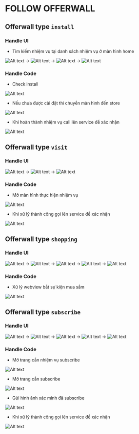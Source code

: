 # FOLLOW OFFERWALL

## Offerwall type `install`

### Handle UI

- Tìm kiếm nhiệm vụ tại danh sách nhiệm vụ ở màn hình home
  
![Alt text](./image_offerwall/install/image1.jpg) -> ![Alt text](./image_offerwall/install/image2.jpg)  -> ![Alt text](./image_offerwall/install/image3.jpg) -> ![Alt text](./image_offerwall/install/image4.jpg)

### Handle Code

- Check install

![Alt text](./image_offerwall/install/image_code1.jpg)

- Nếu chưa được cài đặt thì chuyển màn hình đến store

![Alt text](./image_offerwall/install/image_code3.jpg)

- Khi hoàn thành nhiệm vụ call lên service để xác nhận

![Alt text](./image_offerwall/install/image_code2.jpg)

## Offerwall type `visit`

### Handle UI

![Alt text](./image_offerwall/visit/image1.jpg) -> ![Alt text](./image_offerwall/visit/image2.jpg)  -> ![Alt text](./image_offerwall/visit/image3.jpg)

### Handle Code

- Mở màn hình thực hiện nhiệm vụ

![Alt text](./image_offerwall/visit/image_code1.png)

- Khi xử lý thành công gọi lên service để xác nhận

![Alt text](./image_offerwall/visit/image_code2.png)

## Offerwall type `shopping`

### Handle UI

![Alt text](./image_offerwall/shopping/image1.png) -> ![Alt text](./image_offerwall/shopping/image2.png) -> ![Alt text](./image_offerwall/shopping/image3.png) -> ![Alt text](./image_offerwall/shopping/image4.png) -> ![Alt text](./image_offerwall/shopping/image5.png)

### Handle Code

- Xử lý webview bắt sự kiện mua sắm
  
![Alt text](./image_offerwall/shopping/image_code1.png)

## Offerwall type `subscribe`

### Handle UI

![Alt text](./image_offerwall/subscribe/image5.png) -> ![Alt text](./image_offerwall/subscribe/image1.png) -> ![Alt text](./image_offerwall/subscribe/image2.png) -> ![Alt text](./image_offerwall/subscribe/image3.png) -> ![Alt text](./image_offerwall/subscribe/image4.png)

### Handle Code

- Mở trang cần nhiệm vụ subscribe
  
![Alt text](./image_offerwall/subscribe/image_code1.png)

- Mở trang cần subscribe

![Alt text](./image_offerwall/subscribe/image_code2.png)

- Gửi hình ảnh xác mình đã subscribe

![Alt text](./image_offerwall/subscribe/image_code3.png)

- Khi xử lý thành công gọi lên service để xác nhận

![Alt text](./image_offerwall/subscribe/image_code4.png)
